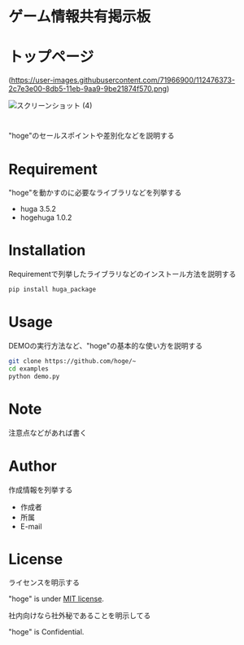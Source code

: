 # ゲーム情報共有掲示板

# トップページ

(https://user-images.githubusercontent.com/71966900/112476373-2c7e3e00-8db5-11eb-9aa9-9be21874f570.png)

![スクリーンショット (4)](https://user-images.githubusercontent.com/71966900/112476544-5afc1900-8db5-11eb-94bd-060467d6d72b.png)


# 

"hoge"のセールスポイントや差別化などを説明する

# Requirement

"hoge"を動かすのに必要なライブラリなどを列挙する

* huga 3.5.2
* hogehuga 1.0.2

# Installation

Requirementで列挙したライブラリなどのインストール方法を説明する

```bash
pip install huga_package
```

# Usage

DEMOの実行方法など、"hoge"の基本的な使い方を説明する

```bash
git clone https://github.com/hoge/~
cd examples
python demo.py
```

# Note

注意点などがあれば書く

# Author

作成情報を列挙する

* 作成者
* 所属
* E-mail

# License
ライセンスを明示する

"hoge" is under [MIT license](https://en.wikipedia.org/wiki/MIT_License).

社内向けなら社外秘であることを明示してる

"hoge" is Confidential.
